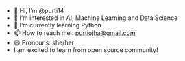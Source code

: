 - 👋 Hi, I’m @purti14
- 👀 I’m interested in AI, Machine Learning and Data Science
- 🌱 I’m currently learning Python
- 📫 How to reach me : purtiojha@gmail.com
- 😄 Pronouns: she/her
- I am excited to learn from open source community!
<!---
purti14/purti14 is a ✨ special ✨ repository because its `README.md` (this file) appears on your GitHub profile.
You can click the Preview link to take a look at your changes.
--->
